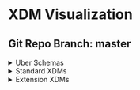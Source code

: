# XDM Visualization
## Git Repo Branch: master
<details>
<summary>Uber Schemas</summary>
<ul>
<li><a href=http://opensource.adobe.com/xdmVisualization/prod/master/uberschemas.product-generated.html>uberschemas.product-generated</a></li>
<li><a href=http://opensource.adobe.com/xdmVisualization/prod/master/uberschemas.opportunity-contact-role-generated.html>uberschemas.opportunity-contact-role-generated</a></li>
</ul>
</details>
<details>
<summary>Standard XDMs</summary>
<ul>
<li><a href="http://opensource.adobe.com/xdmVisualization/prod/master/uberschemas.product-generated.html">prod1</a></li>
<li><a href="http://opensource.adobe.com/xdmVisualization/prod/master/uberschemas.product-generated.html">prod2</a></li>
</ul>
</details>
<details>
<summary>Extension XDMs</summary>
<ul>
<li><a href="http://opensource.adobe.com/xdmVisualization/prod/master/uberschemas.product-generated.html">prod1</a></li>
<li><a href="http://opensource.adobe.com/xdmVisualization/prod/master/uberschemas.product-generated.html">prod2</a></li>
</ul>
</details>